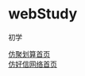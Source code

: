 # webStudy
初学


<a href="http://ollehz.github.io/webStudy/zjuhuasuan/index.html" target="_blank">仿聚划算首页</a></br>
<a href="http://ollehz.github.io/webStudy/haoxinwangluo/index.html" target="_blank">仿好信网络首页</a></br>

